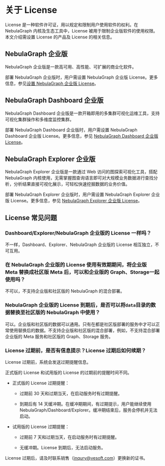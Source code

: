 # 关于 License

License 是一种软件许可证，用以规定和限制用户使用软件的权利。在 NebulaGraph 内核及生态工具中，License 被用于限制企业版软件的使用权限。本文介绍需设置 License 的产品及 License 的相关信息。

## NebulaGraph 企业版 

NebulaGraph 企业版是一款高可用、高性能、可扩展的商业化软件。

部署 NebulaGraph 企业版时，用户需设置 NebulaGraph 企业版 License。更多信息，参见[设置 NebulaGraph 企业版 License](../4.deployment-and-installation/deploy-license.md)。

## NebulaGraph Dashboard 企业版

NebulaGraph Dashboard 企业版是一款开箱即用的多集群可视化运维工具，支持可视化集群操作和多维度监控集群。

部署 NebulaGraph Dashboard 企业版时，用户需设置 NebulaGraph Dashboard 企业版 License。更多信息，参见 [NebulaGraph Dashboard 企业版 License](../nebula-dashboard-ent/11.dashboard-ent-license.md)。

## NebulaGraph Explorer 企业版

NebulaGraph Explorer 企业版是一款通过 Web 访问的图探索可视化工具，搭配 NebulaGraph 内核使用，无需掌握图查询语言即可对大规模业务数据进行查找分析，分析结果直接可视化展示，可轻松快速挖掘数据的业务价值。

部署 NebulaGraph Explorer 企业版时，用户需设置 NebulaGraph Explorer 企业版 License。更多信息，参见 [NebulaGraph Explorer 企业版 License](../nebula-explorer/deploy-connect/3.explorer-license.md)。

## License 常见问题

### Dashboard/Explorer/NebulaGraph 企业版的 License 一样吗？
                          
不一样，Dashboard、Explorer、NebulaGraph 企业版的 License 相互独立，不可互用。

### 在 NebulaGraph 企业版的 License 使用有效期期间，将企业版 Meta 替换成社区版 Meta 后，可以和企业版的 Graph、Storage一起使用吗？

不可以，不支持企业版和社区版的 NebulaGraph 的混合部署。

### NebulaGraph 企业版的 License 到期后，是否可以将`data`目录的数据替换至社区版的 NebulaGraph 中使用？

可以。企业版和社区版的数据可以通用。只有在都是社区版部署的服务中才可以正常使用替换后的数据。不支持企业版和社区版的混合部署，例如，不支持混合部署企业版的 Meta 服务和社区版的 Graph、Storage 服务。

### License 过期前，是否有信息提示？License 过期后如何续期？

License 过期前，系统会发送过期提醒信息。

正式版的 License 和试用版的 License 的过期前的提醒时间不同。

- 正式版的 License 过期提醒：

  - 过期前 30 天和过期当天，在启动服务时有过期提醒。

  - 到期后有 14 天缓冲期。在缓冲期期间，有过期提示，用户能继续使用 NebulaGraph/Dashboard/Explorer。缓冲期结束后，服务会停机并无法启动。

- 试用版的 License 过期提醒：

  - 过期前 7 天和过期当天，在启动服务时有过期提醒。

  - 无缓冲期。License 到期后，无法启动服务。

License 过期后，请及时联系销售（[inqury@vesoft.com](mailto:inqury@vesoft.com)）更换新的证书。


